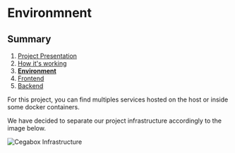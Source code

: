 # Environmnent

## Summary

1. [Project Presentation](project.html)
2. [How it's working](working.html)
3. [**Environment**](env.html)
4. [Frontend](front.html)
5. [Backend](back.html)

For this project, you can find multiples services hosted on the host or inside some docker containers.

We have decided to separate our project infrastructure accordingly to the image below.

![Cegabox Infrastructure](https://cebago.github.io/Cegabox/img/cegabox-infra.png)
